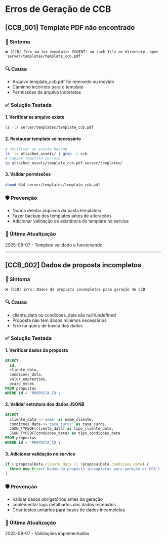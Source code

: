# Erros de Geração de CCB

## [CCB_001] Template PDF não encontrado

### 🚨 Sintoma
```
❌ [CCB] Erro ao ler template: ENOENT: no such file or directory, open 'server/templates/template_ccb.pdf'
```

### 🔍 Causa
- Arquivo template_ccb.pdf foi removido ou movido
- Caminho incorreto para o template
- Permissões de arquivo incorretas

### ✅ Solução Testada

#### 1. Verificar se arquivo existe
```bash
ls -la server/templates/template_ccb.pdf
```

#### 2. Restaurar template se necessário
```bash
# Verificar se existe backup
ls -la attached_assets/ | grep -i ccb
# Copiar template correto
cp attached_assets/template_ccb.pdf server/templates/
```

#### 3. Validar permissões
```bash
chmod 644 server/templates/template_ccb.pdf
```

### 🛡️ Prevenção
- Nunca deletar arquivos da pasta templates/
- Fazer backup dos templates antes de alterações
- Adicionar validação de existência do template no service

### 📅 Última Atualização
2025-08-07 - Template validado e funcionando

---

## [CCB_002] Dados de proposta incompletos

### 🚨 Sintoma
```
❌ [CCB] Erro: Dados da proposta incompletos para geração de CCB
```

### 🔍 Causa
- cliente_data ou condicoes_data são null/undefined
- Proposta não tem dados mínimos necessários
- Erro na query de busca dos dados

### ✅ Solução Testada

#### 1. Verificar dados da proposta
```sql
SELECT 
  id, 
  cliente_data, 
  condicoes_data, 
  valor_emprestimo, 
  prazo_meses
FROM propostas 
WHERE id = 'PROPOSTA_ID';
```

#### 2. Validar estrutura dos dados JSONB
```sql
SELECT 
  cliente_data->>'nome' as nome_cliente,
  condicoes_data->>'taxa_juros' as taxa_juros,
  JSON_TYPEOF(cliente_data) as tipo_cliente_data,
  JSON_TYPEOF(condicoes_data) as tipo_condicoes_data
FROM propostas 
WHERE id = 'PROPOSTA_ID';
```

#### 3. Adicionar validação no service
```javascript
if (!proposalData.cliente_data || !proposalData.condicoes_data) {
  throw new Error('Dados da proposta incompletos para geração de CCB');
}
```

### 🛡️ Prevenção
- Validar dados obrigatórios antes da geração
- Implementar logs detalhados dos dados recebidos
- Criar testes unitários para casos de dados incompletos

### 📅 Última Atualização
2025-08-07 - Validações implementadas